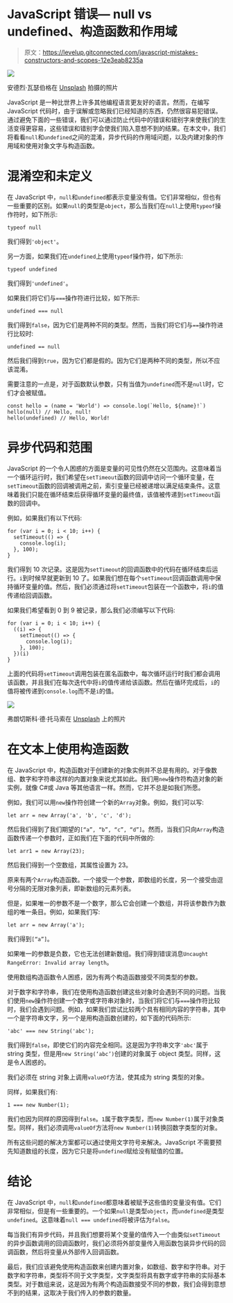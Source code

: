 # JavaScript 错误— null vs undefined、构造函数和作用域

> 原文：<https://levelup.gitconnected.com/javascript-mistakes-constructors-and-scopes-12e3eab8235a>

![](img/a11193472828c58338c4238423bc4ae9.png)

安德烈·瓦瑟伯格在 [Unsplash](https://unsplash.com?utm_source=medium&utm_medium=referral) 拍摄的照片

JavaScript 是一种比世界上许多其他编程语言更友好的语言。然而，在编写 JavaScript 代码时，由于误解或忽略我们已经知道的东西，仍然很容易犯错误。通过避免下面的一些错误，我们可以通过防止代码中的错误和错别字来使我们的生活变得更容易，这些错误和错别字会使我们陷入意想不到的结果。在本文中，我们将看看`null`和`undefined`之间的混淆，异步代码的作用域问题，以及内建对象的作用域和使用对象文字与构造函数。

# 混淆空和未定义

在 JavaScript 中，`null`和`undefined`都表示变量没有值。它们非常相似，但也有一些重要的区别。如果`null`的类型是`object`，那么当我们在`null`上使用`typeof`操作符时，如下所示:

```
typeof null
```

我们得到`'object'`。

另一方面，如果我们在`undefined`上使用`typeof`操作符，如下所示:

```
typeof undefined
```

我们得到`'undefined'`。

如果我们将它们与`===`操作符进行比较，如下所示:

```
undefined === null
```

我们得到`false`，因为它们是两种不同的类型。然而，当我们将它们与`==`操作符进行比较时:

```
undefined == null
```

然后我们得到`true`，因为它们都是假的。因为它们是两种不同的类型，所以不应该混淆。

需要注意的一点是，对于函数默认参数，只有当值为`undefined`而不是`null`时，它们才会被赋值。

```
const hello = (name = 'World') => console.log(`Hello, ${name}!`)
hello(null) // Hello, null!
hello(undefined) // Hello, World!
```

# 异步代码和范围

JavaScript 的一个令人困惑的方面是变量的可见性仍然在父范围内。这意味着当一个循环运行时，我们希望在`setTimeout`函数的回调中访问一个循环变量，在`setTimeout`函数的回调被调用之前，索引变量已经被递增以满足结束条件。这意味着我们只能在循环结束后获得循环变量的最终值，该值被传递到`setTimeout`函数的回调中。

例如，如果我们有以下代码:

```
for (var i = 0; i < 10; i++) {
  setTimeout(() => {
    console.log(i);
  }, 100);
}
```

我们得到 10 次记录。这是因为`setTimeout`的回调函数中的代码在循环结束后运行。`i`到时候早就更新到 10 了。如果我们想在每个`setTimeout`回调函数调用中保持循环变量的值。然后，我们必须通过将`setTimeout`包装在一个函数中，将`i`的值传递给回调函数。

如果我们希望看到 0 到 9 被记录，那么我们必须编写以下代码:

```
for (var i = 0; i < 10; i++) {
  ((i) => {
    setTimeout(() => {
      console.log(i);
    }, 100);
  })(i)
}
```

上面的代码将`setTimeout`调用包装在匿名函数中，每次循环运行时我们都会调用该函数，并且我们在每次迭代中将`i`的值传递给该函数。然后在循环完成后，`i`的值将被传递到`console.log`而不是`i`的值。

![](img/651a82f1a3208cb9b66957896e21ff34.png)

弗朗切斯科·德·托马索在 [Unsplash](https://unsplash.com?utm_source=medium&utm_medium=referral) 上的照片

# 在文本上使用构造函数

在 JavaScript 中，构造函数对于创建新的对象实例并不总是有用的。对于像数组、数字和字符串这样的内置对象来说尤其如此。我们用`new`操作符构造对象的新实例，就像 C#或 Java 等其他语言一样。然而，它并不总是如我们所愿。

例如，我们可以用`new`操作符创建一个新的`Array`对象。例如，我们可以写:

```
let arr = new Array('a', 'b', 'c', 'd');
```

然后我们得到了我们期望的`[“a”, “b”, “c”, “d”]`。然而，当我们只向`Array`构造函数传递一个参数时，正如我们在下面的代码中所做的:

```
let arr1 = new Array(23);
```

然后我们得到一个空数组，其属性设置为 23。

原来有两个`Array`构造函数。一个接受一个参数，即数组的长度，另一个接受由逗号分隔的无限对象列表，即新数组的元素列表。

但是，如果唯一的参数不是一个数字，那么它会创建一个数组，并将该参数作为数组的唯一条目。例如，如果我们写:

```
let arr = new Array('a');
```

我们得到`[“a”]`。

如果唯一的参数是负数，它也无法创建新数组。我们得到错误消息`Uncaught RangeError: Invalid array length`。

使用数组构造函数令人困惑，因为有两个构造函数接受不同类型的参数。

对于数字和字符串，我们在使用构造函数创建这些对象时会遇到不同的问题。当我们使用`new`操作符创建一个数字或字符串对象时，当我们将它们与`===`操作符比较时，我们会遇到问题。例如，如果我们尝试比较两个具有相同内容的字符串，其中一个是字符串文字，另一个是用构造函数创建的，如下面的代码所示:

```
'abc' === new String('abc');
```

我们得到`false`，即使它们的内容完全相同。这是因为字符串文字`'abc'`属于 string 类型，但是用`new String(‘abc’)`创建的对象属于 object 类型。同样，这是令人困惑的。

我们必须在 string 对象上调用`valueOf`方法，使其成为 string 类型的对象。

同样，如果我们有:

```
1 === new Number(1);
```

我们也因为同样的原因得到`false`。`1`属于数字类型，而`new Number(1)`属于对象类型。同样，我们必须调用`valueOf`方法将`new Number(1)`转换回数字类型的对象。

所有这些问题的解决方案都可以通过使用文字符号来解决。JavaScript 不需要预先知道数组的长度，因为它只是将`undefined`赋给没有赋值的位置。

# 结论

在 JavaScript 中，`null`和`undefined`都意味着被赋予这些值的变量没有值。它们非常相似，但是有一些重要的。一个如果`null`是类型`object`，而`undefined`是类型`undefined`。这意味着`null === undefined`将被评估为`false`。

每当我们有异步代码，并且我们想要将某个变量的值传入一个由类似`setTimeout`的异步函数调用的回调函数时，我们必须将外部变量传入用函数包装异步代码的回调函数，然后将变量从外部传入回调函数。

最后，我们应该避免使用构造函数来创建内置对象，如数组、数字和字符串。对于数字和字符串，类型将不同于文字类型，文字类型将具有数字或字符串的实际基本类型。对于数组来说，这是因为有两个构造函数接受不同的参数，我们会得到意想不到的结果，这取决于我们传入的参数的数量。